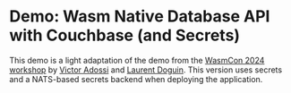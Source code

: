 # Demo: Wasm Native Database API with Couchbase (and Secrets)

This demo is a light adaptation of the demo from the [WasmCon 2024 workshop](https://github.com/vados-cosmonic/wasmcon2024-couchbase-workshop) by [Victor Adossi](https://github.com/vados-cosmonic) and [Laurent Doguin](https://github.com/ldoguin). This version uses secrets and a NATS-based secrets backend when deploying the application. 
